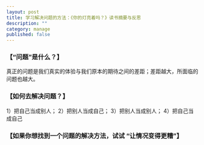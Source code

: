 ```yaml
---
layout: post
title: 学习解决问题的方法：《你的灯亮着吗？》读书摘要与反思
description: ""
category: manage
published: false
---
```

### 【“问题”是什么？】
真正的问题是我们真实的体验与我们原本的期待之间的差距；差距越大，所面临的问题也越大。

### 【如何去解决问题？】
1）把自己当成别人；
2）把别人当成自己；
3）把别人当成别人；
4）把自己当成自己

### 【如果你想找到一个问题的解决方法，试试 “让情况变得更糟”】